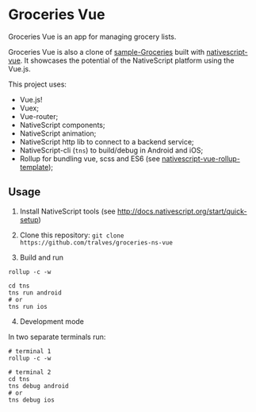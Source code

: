 # Groceries Vue

Groceries Vue is an app for managing grocery lists.

Groceries Vue  is also a clone of [sample-Groceries](https://github.com/NativeScript/sample-Groceries)
built with [nativescript-vue](https://github.com/rigor789/nativescript-vue). It
showcases the potential of the NativeScript platform using the Vue.js.

This project uses:

- Vue.js!
- Vuex;
- Vue-router;
- NativeScript components;
- NativeScript animation;
- NativeScript http lib to connect to a backend service;
- NativeScript-cli (`tns`) to build/debug in Android and iOS;
- Rollup for bundling vue, scss and ES6 (see [nativescript-vue-rollup-template](https://github.com/tralves/nativescript-vue-rollup-template));

## Usage

1. Install NativeScript tools (see http://docs.nativescript.org/start/quick-setup)

2. Clone this repository:
```git clone https://github.com/tralves/groceries-ns-vue```

3. Build and run

```
rollup -c -w

cd tns
tns run android
# or
tns run ios
```

4. Development mode

In two separate terminals run:
```
# terminal 1
rollup -c -w

# terminal 2
cd tns
tns debug android
# or
tns debug ios
```
